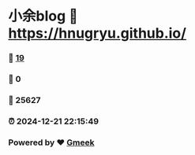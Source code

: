 # 小余blog :link: https://hnugryu.github.io/ 
### :page_facing_up: [19](https://hnugryu.github.io//tag.html) 
### :speech_balloon: 0 
### :hibiscus: 25627 
### :alarm_clock: 2024-12-21 22:15:49 
### Powered by :heart: [Gmeek](https://github.com/Meekdai/Gmeek)
